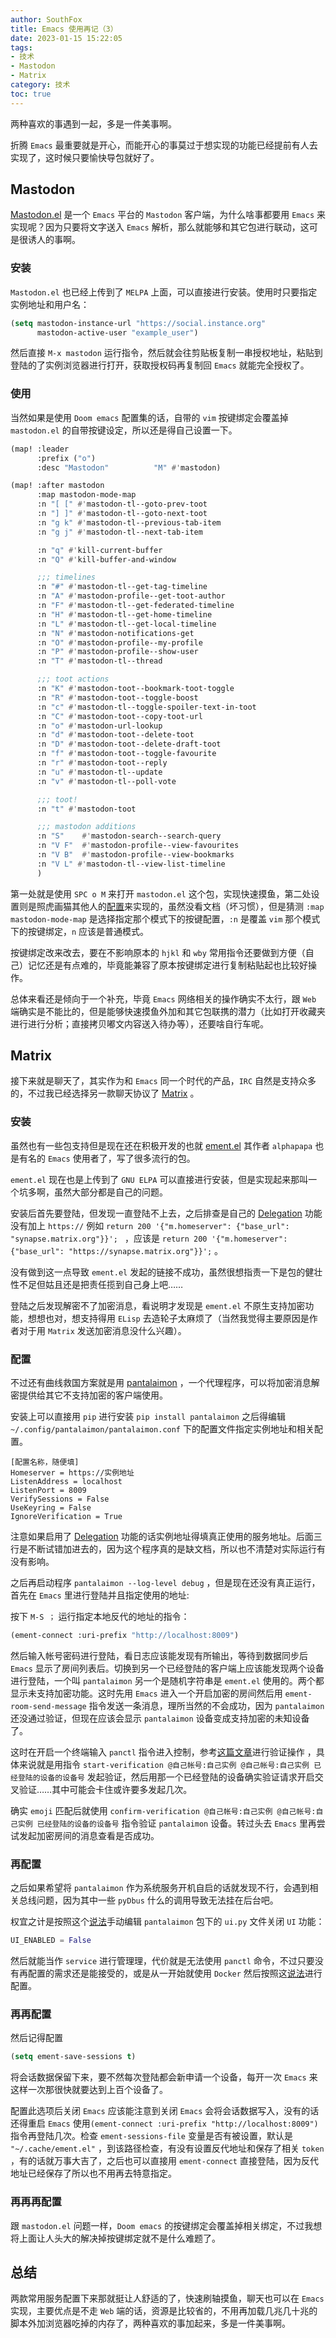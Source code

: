 ```yaml
---
author: SouthFox
title: Emacs 使用再记（3）
date: 2023-01-15 15:22:05
tags:
- 技术
- Mastodon
- Matrix
category: 技术
toc: true
---
```


两种喜欢的事遇到一起，多是一件美事啊。

<!--more-->

折腾 `Emacs` 最重要就是开心，而能开心的事莫过于想实现的功能已经提前有人去实现了，这时候只要愉快导包就好了。

## Mastodon

[Mastodon.el](https://codeberg.org/martianh/mastodon.el) 是一个 `Emacs` 平台的 `Mastodon` 客户端，为什么啥事都要用 `Emacs` 来实现呢？因为只要将文字送入 `Emacs` 解析，那么就能够和其它包进行联动，这可是很诱人的事啊。

### 安装

`Mastodon.el` 也已经上传到了 `MELPA` 上面，可以直接进行安装。使用时只要指定实例地址和用户名：

```lisp
(setq mastodon-instance-url "https://social.instance.org"
      mastodon-active-user "example_user")
```

然后直接 `M-x mastodon` 运行指令，然后就会往剪贴板复制一串授权地址，粘贴到登陆的了实例浏览器进行打开，获取授权码再复制回 `Emacs` 就能完全授权了。

### 使用

当然如果是使用 `Doom emacs` 配置集的话，自带的 `vim` 按键绑定会覆盖掉 `mastodon.el` 的自带按键设定，所以还是得自己设置一下。

```lisp
(map! :leader
      :prefix ("o")
      :desc "Mastodon"          "M" #'mastodon)

(map! :after mastodon
      :map mastodon-mode-map
      :n "[ [" #'mastodon-tl--goto-prev-toot
      :n "] ]" #'mastodon-tl--goto-next-toot
      :n "g k" #'mastodon-tl--previous-tab-item
      :n "g j" #'mastodon-tl--next-tab-item

      :n "q" #'kill-current-buffer
      :n "Q" #'kill-buffer-and-window

      ;;; timelines
      :n "#" #'mastodon-tl--get-tag-timeline
      :n "A" #'mastodon-profile--get-toot-author
      :n "F" #'mastodon-tl--get-federated-timeline
      :n "H" #'mastodon-tl--get-home-timeline
      :n "L" #'mastodon-tl--get-local-timeline
      :n "N" #'mastodon-notifications-get
      :n "O" #'mastodon-profile--my-profile
      :n "P" #'mastodon-profile--show-user
      :n "T" #'mastodon-tl--thread

      ;;; toot actions
      :n "K" #'mastodon-toot--bookmark-toot-toggle
      :n "R" #'mastodon-toot--toggle-boost
      :n "c" #'mastodon-tl--toggle-spoiler-text-in-toot
      :n "C" #'mastodon-toot--copy-toot-url
      :n "o" #'mastodon-url-lookup
      :n "d" #'mastodon-toot--delete-toot
      :n "D" #'mastodon-toot--delete-draft-toot
      :n "f" #'mastodon-toot--toggle-favourite
      :n "r" #'mastodon-toot--reply
      :n "u" #'mastodon-tl--update
      :n "v" #'mastodon-tl--poll-vote

      ;;; toot!
      :n "t" #'mastodon-toot

      ;;; mastodon additions
      :n "S"    #'mastodon-search--search-query
      :n "V F"  #'mastodon-profile--view-favourites
      :n "V B"  #'mastodon-profile--view-bookmarks
      :n "V L" #'mastodon-tl--view-list-timeline
      )
```

第一处就是使用 `SPC o M` 来打开 `mastodon.el` 这个包，实现快速摸鱼，第二处设置则是照虎画猫其他人的[配置](https://github.com/coutego/evil-collection/blob/master/modes/mastodon/evil-collection-mastodon.el)来实现的，虽然没看文档（坏习惯），但是猜测 `:map mastodon-mode-map` 是选择指定那个模式下的按键配置，`:n` 是覆盖 `vim` 那个模式下的按键绑定，`n` 应该是普通模式。

按键绑定改来改去，要在不影响原本的 `hjkl` 和 `wby` 常用指令还要做到方便（自己）记忆还是有点难的，毕竟能兼容了原本按键绑定进行复制粘贴起也比较好操作。

总体来看还是倾向于一个补充，毕竟 `Emacs` 网络相关的操作确实不太行，跟 `Web`  端确实是不能比的，但是能够快速摸鱼外加和其它包联携的潜力（比如打开收藏夹进行进行分析；直接拷贝嘟文内容送入待办等），还要啥自行车呢。

## Matrix

接下来就是聊天了，其实作为和 `Emacs` 同一个时代的产品，`IRC` 自然是支持众多的，不过我已经选择另一款聊天协议了 [Matrix](https://matrix.org/) 。

### 安装

虽然也有一些包支持但是现在还在积极开发的也就 [ement.el](https://github.com/alphapapa/ement.el) 其作者 `alphapapa` 也是有名的 `Emacs` 使用者了，写了很多流行的包。

`ement.el` 现在也是上传到了 `GNU ELPA` 可以直接进行安装，但是实现起来那叫一个坑多啊，虽然大部分都是自己的问题。

安装后首先要登陆，但发现一直登陆不上去，之后排查是自己的 [Delegation](https://matrix-org.github.io/synapse/latest/delegate.html#well-known-delegation) 功能没有加上 `https://` 例如 `return 200 '{"m.homeserver": {"base_url": "synapse.matrix.org"}}'; `  ，应该是 `return 200 '{"m.homeserver": {"base_url": "https://synapse.matrix.org"}}';` 。

没有做到这一点导致 `ement.el` 发起的链接不成功，虽然很想指责一下是包的健壮性不足但姑且还是把责任揽到自己身上吧……

登陆之后发现解密不了加密消息，看说明才发现是 `ement.el` 不原生支持加密功能，想想也对，想支持得用 `ELisp` 去造轮子太麻烦了（当然我觉得主要原因是作者对于用 `Matrix` 发送加密消息没什么兴趣）。

### 配置

不过还有曲线救国方案就是用 [pantalaimon](https://github.com/matrix-org/pantalaimon) ，一个代理程序，可以将加密消息解密提供给其它不支持加密的客户端使用。

安装上可以直接用 `pip` 进行安装 `pip install pantalaimon` 之后得编辑 `~/.config/pantalaimon/pantalaimon.conf` 下的配置文件指定实例地址和相关配置。

```
[配置名称，随便填]
Homeserver = https://实例地址
ListenAddress = localhost
ListenPort = 8009
VerifySessions = False
UseKeyring = False
IgnoreVerification = True
```

注意如果启用了  [Delegation](https://matrix-org.github.io/synapse/latest/delegate.html#well-known-delegation) 功能的话实例地址得填真正使用的服务地址。后面三行是不断试错加进去的，因为这个程序真的是缺文档，所以也不清楚对实际运行有没有影响。

之后再启动程序 `pantalaimon --log-level debug` ，但是现在还没有真正运行，首先在 `Emacs` 里进行登陆并且指定使用的地址:

按下 `M-S ；` 运行指定本地反代的地址的指令：

```lisp
(ement-connect :uri-prefix "http://localhost:8009")
```

然后输入帐号密码进行登陆，看日志应该能发现有所输出，等待到数据同步后 `Emacs` 显示了房间列表后。切换到另一个已经登陆的客户端上应该能发现两个设备进行登陆，一个叫 `pantalaimon` 另一个是随机字符串是 `ement.el` 使用的。两个都显示未支持加密功能。这时先用 `Emacs` 进入一个开启加密的房间然后用 `ement-room-send-message` 指令发送一条消息，理所当然的不会成功，因为 `pantalaimon` 还没通过验证，但现在应该会显示 `pantalaimon` 设备变成支持加密的未知设备了。

这时在开启一个终端输入 `panctl` 指令进入控制，参考[这篇文章](https://www.cogitri.dev/posts/10-pantalaimon-setup/)进行验证操作 ，具体来说就是用指令 `start-verification @自己帐号:自己实例 @自己帐号:自己实例 已经登陆的设备的设备号` 发起验证，然后用那一个已经登陆的设备确实验证请求开启交叉验证……其中可能会卡住或许要多发起几次。

确实 `emoji` 匹配后就使用 `confirm-verification @自己帐号:自己实例 @自己帐号:自己实例 已经登陆的设备的设备号` 指令验证 `pantalaimon` 设备。转过头去 `Emacs` 里再尝试发起加密房间的消息查看是否成功。

### 再配置

之后如果希望将 `pantalaimon` 作为系统服务开机自启的话就发现不行，会遇到相关总线问题，因为其中一些 `pyDbus` 什么的调用导致无法挂在后台吧。

权宜之计是按照这个[说法](https://github.com/matrix-org/pantalaimon/issues/144#issuecomment-1345473181)手动编辑 `pantalaimon` 包下的 `ui.py` 文件关闭 `UI` 功能：

```py
UI_ENABLED = False
```

然后就能当作 `service` 进行管理理，代价就是无法使用 `panctl` 命令，不过只要没有再配置的需求还是能接受的，或是从一开始就使用 `Docker` 然后按照这[说法](https://github.com/matrix-org/pantalaimon/issues/144#issuecomment-1376163550)进行配置。

### 再再配置

然后记得配置

```lisp
(setq ement-save-sessions t)
```

将会话数据保留下来，要不然每次登陆都会新申请一个设备，每开一次 `Emacs` 来这样一次那很快就要达到上百个设备了。

配置此选项后关闭 `Emacs` 应该能注意到关闭 `Emacs` 会将会话数据写入，没有的话还得重启 `Emacs` 使用`(ement-connect :uri-prefix "http://localhost:8009")` 指令再登陆几次。检查 `ement-sessions-file` 变量是否有被设置，默认是 `"~/.cache/ement.el"` ，到该路径检查，有没有设置反代地址和保存了相关 `token` ，有的话就万事大吉了，之后也可以直接用 `ement-connect` 直接登陆，因为反代地址已经保存了所以也不用再去特意指定。

### 再再再配置

跟 `mastodon.el` 问题一样，`Doom emacs` 的按键绑定会覆盖掉相关绑定，不过我想将上面让人头大的解决掉按键绑定就不是什么难题了。

## 总结

两款常用服务配置下来那就挺让人舒适的了，快速刷轴摸鱼，聊天也可以在 `Emacs` 实现，主要优点是不走 `Web` 端的话，资源是比较省的，不用再加载几兆几十兆的脚本外加浏览器吃掉的内存了，两种喜欢的事加起来，多是一件美事啊。
